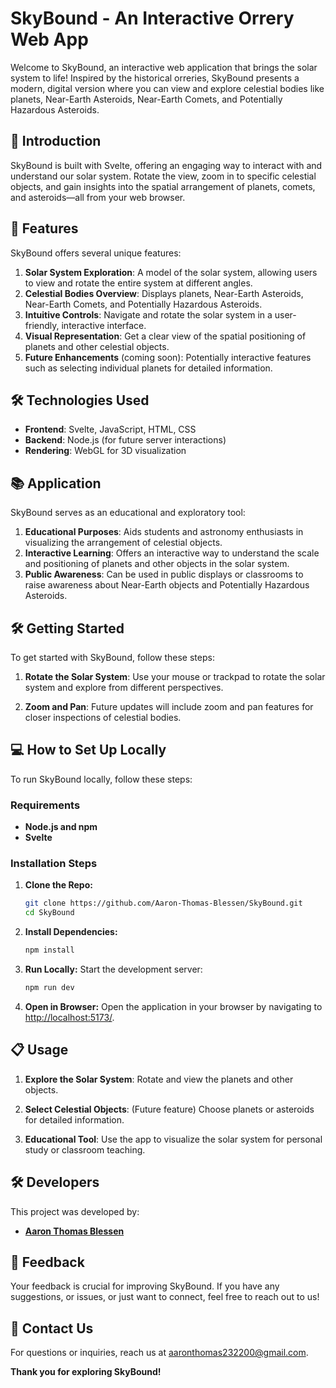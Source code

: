 # **SkyBound - An Interactive Orrery Web App**



Welcome to SkyBound, an interactive web application that brings the solar system to life! Inspired by the historical orreries, SkyBound presents a modern, digital version where you can view and explore celestial bodies like planets, Near-Earth Asteroids, Near-Earth Comets, and Potentially Hazardous Asteroids.

## **🌟 Introduction**

SkyBound is built with Svelte, offering an engaging way to interact with and understand our solar system. Rotate the view, zoom in to specific celestial objects, and gain insights into the spatial arrangement of planets, comets, and asteroids—all from your web browser.

## **🚀 Features**

SkyBound offers several unique features:

1. **Solar System Exploration**: A model of the solar system, allowing users to view and rotate the entire system at different angles.
2. **Celestial Bodies Overview**: Displays planets, Near-Earth Asteroids, Near-Earth Comets, and Potentially Hazardous Asteroids.
3. **Intuitive Controls**: Navigate and rotate the solar system in a user-friendly, interactive interface.
4. **Visual Representation**: Get a clear view of the spatial positioning of planets and other celestial objects.
5. **Future Enhancements** (coming soon): Potentially interactive features such as selecting individual planets for detailed information.

## **🛠️ Technologies Used**

- **Frontend**: Svelte, JavaScript, HTML, CSS
- **Backend**: Node.js (for future server interactions)
- **Rendering**: WebGL for 3D visualization

## **📚 Application**

SkyBound serves as an educational and exploratory tool:

1. **Educational Purposes**: Aids students and astronomy enthusiasts in visualizing the arrangement of celestial objects.
2. **Interactive Learning**: Offers an interactive way to understand the scale and positioning of planets and other objects in the solar system.
3. **Public Awareness**: Can be used in public displays or classrooms to raise awareness about Near-Earth objects and Potentially Hazardous Asteroids.

## **🛠️ Getting Started**

To get started with SkyBound, follow these steps:
   
1. **Rotate the Solar System**: Use your mouse or trackpad to rotate the solar system and explore from different perspectives.
   
2. **Zoom and Pan**: Future updates will include zoom and pan features for closer inspections of celestial bodies.

## **💻 How to Set Up Locally**

To run SkyBound locally, follow these steps:

### **Requirements**
- **Node.js and npm**
- **Svelte**
  
### **Installation Steps**

1. **Clone the Repo:**
   ```bash
   git clone https://github.com/Aaron-Thomas-Blessen/SkyBound.git
   cd SkyBound
   ```

2. **Install Dependencies:**
   ```bash
   npm install
   ```

3. **Run Locally:**
   Start the development server:
   ```bash
   npm run dev
   ```

4. **Open in Browser:**
   Open the application in your browser by navigating to [http://localhost:5173/](http://localhost:5173/).

## **📋 Usage**

1. **Explore the Solar System**: Rotate and view the planets and other objects.
   
2. **Select Celestial Objects**: (Future feature) Choose planets or asteroids for detailed information.

3. **Educational Tool**: Use the app to visualize the solar system for personal study or classroom teaching.

## **🛠️ Developers**

This project was developed by:
- **[Aaron Thomas Blessen](https://www.linkedin.com/in/aaron-thomas-blessen-390200214/)**

## **💬 Feedback**

Your feedback is crucial for improving SkyBound. If you have any suggestions, or issues, or just want to connect, feel free to reach out to us!

## **📧 Contact Us**

For questions or inquiries, reach us at [aaronthomas232200@gmail.com](mailto:aaronthomas232200@gmail.com).

**Thank you for exploring SkyBound!**

